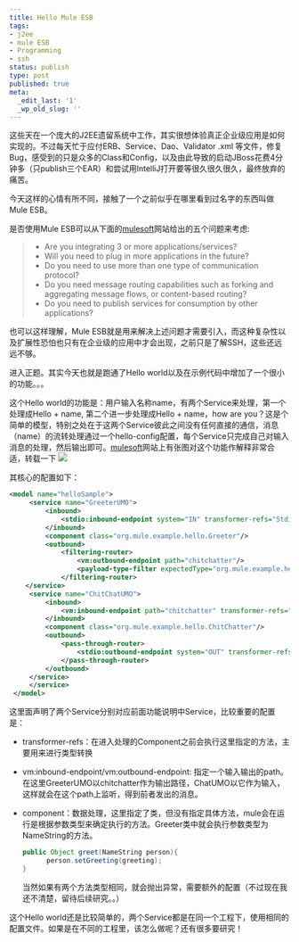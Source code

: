 ```yaml
---
title: Hello Mule ESB
tags:
- j2ee
- mule ESB
- Programming
- ssh
status: publish
type: post
published: true
meta:
  _edit_last: '1'
  _wp_old_slug: ''
---
```

这些天在一个庞大的J2EE遗留系统中工作，其实很想体验真正企业级应用是如何实现的。不过每天忙于应付ERB、Service、Dao、Validator .xml 等文件，修复Bug，感受到的只是众多的Class和Config，以及由此导致的启动JBoss花费4分钟多（只publish三个EAR）和尝试用IntelliJ打开要等很久很久很久，最终放弃的痛苦。

今天这样的心情有所不同，接触了一个之前似乎在哪里看到过名字的东西叫做Mule ESB。

是否使用Mule ESB可以从下面的[mulesoft](http://www.mulesoft.org/what-mule-esb)网站给出的五个问题来考虑:
> * Are you integrating 3 or more applications/services?
> * Will you need to plug in more applications in the future?
> * Do you need to use more than one type of communication protocol?
> * Do you need message routing capabilities such as forking and aggregating message flows, or content-based routing?
> * Do you need to publish services for consumption by other applications?

也可以这样理解，Mule ESB就是用来解决上述问题才需要引入，而这种复杂性以及扩展性恐怕也只有在企业级的应用中才会出现，之前只是了解SSH，这些还远远不够。

进入正题。其实今天也就是跑通了Hello world以及在示例代码中增加了一个很小的功能。。。

这个Hello world的功能是：用户输入名称name，有两个Service来处理，第一个处理成Hello + name, 第二个进一步处理成Hello + name，how are you？这是个简单的模型，特别之处在于这两个Service彼此之间没有任何直接的通信，消息（name）的流转处理通过一个hello-config配置，每个Service只完成自己对输入消息的处理，然后输出即可。<a title="mulesoft" href="http://www.mulesoft.org/what-mule-esb" target="_blank">mulesoft</a>网站上有张图对这个功能作解释非常合适，转载一下
![](hello-mule.png)

其核心的配置如下：

```xml
<model name="helloSample">
     <service name="GreeterUMO">
         <inbound>
             <stdio:inbound-endpoint system="IN" transformer-refs="StdinToNameString"/>
         </inbound>
         <component class="org.mule.example.hello.Greeter"/>
         <outbound>
             <filtering-router>
                 <vm:outbound-endpoint path="chitchatter"/>
                 <payload-type-filter expectedType="org.mule.example.hello.NameString"/>
             </filtering-router>
    </service>
     <service name="ChitChatUMO">
         <inbound>
             <vm:inbound-endpoint path="chitchatter" transformer-refs="NameStringToChatString"/>
         </inbound>
         <component class="org.mule.example.hello.ChitChatter"/>
         <outbound>
             <pass-through-router>
                 <stdio:outbound-endpoint system="OUT" transformer-refs="ChatStringToString" />
             </pass-through-router>
         </outbound>
     </service>
     </service>
 </model>
 ```
这里面声明了两个Service分别对应前面功能说明中Service，比较重要的配置是：
	
* transformer-refs：在进入处理的Component之前会执行这里指定的方法，主要用来进行类型转换
* vm:inbound-endpoint/vm:outbound-endpoint: 指定一个输入输出的path。在这里GreeterUMO以chitchatter作为输出路径，ChatUMO以它作为输入，这样就会在这个path上监听，得到前者发出的消息。
* component：数据处理，这里指定了类，但没有指定具体方法，mule会在运行是根据参数类型来确定执行的方法。Greeter类中就会执行参数类型为NameString的方法。

    ```java
    public Object greet(NameString person){
          person.setGreeting(greeting);
    }
    ```

    当然如果有两个方法类型相同，就会抛出异常，需要额外的配置（不过现在我还不清楚，留待后续研究。。）

这个Hello world还是比较简单的，两个Service都是在同一个工程下，使用相同的配置文件。如果是在不同的工程里，该怎么做呢？还有很多要研究！
